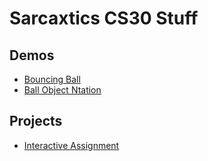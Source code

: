 # Sarcaxtics CS30 Stuff

## Demos
- [Bouncing Ball](01-Ball)
- [Ball Object Ntation](03-ball-object)

## Projects
- [Interactive Assignment](tank-game)
